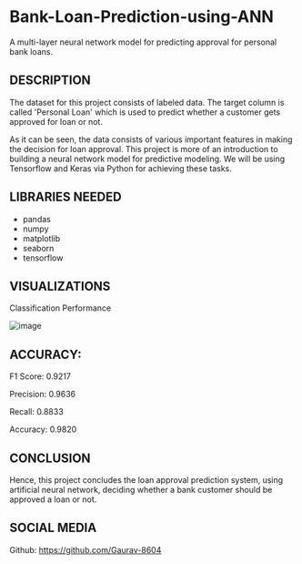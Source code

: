 # Bank-Loan-Prediction-using-ANN
 A multi-layer neural network model for predicting approval for personal bank loans.

## DESCRIPTION
The dataset for this project consists of labeled data. The target column is called 'Personal Loan' which is used to predict whether a customer gets approved for loan or not.

As it can be seen, the data consists of various important features in making the decision for loan approval. This project is more of an introduction to building a neural network model for predictive modeling. We will be using Tensorflow and Keras via Python for achieving these tasks.

## LIBRARIES NEEDED
* pandas
* numpy
* matplotlib
* seaborn
* tensorflow

## VISUALIZATIONS
Classification Performance
 
![image](https://user-images.githubusercontent.com/106819107/214521905-4532c4eb-1b57-4c1e-b83b-3bcfdba1caad.png)



## ACCURACY: 
F1 Score: 0.9217

Precision: 0.9636

Recall: 0.8833

Accuracy: 0.9820

## CONCLUSION
Hence, this project concludes the loan approval prediction system, using artificial neural network, deciding whether a bank customer should be approved a loan or not.

## SOCIAL MEDIA
Github: https://github.com/Gaurav-8604


